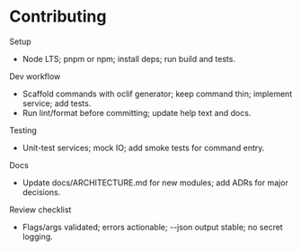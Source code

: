 # Contributing

Setup
- Node LTS; pnpm or npm; install deps; run build and tests.

Dev workflow
- Scaffold commands with oclif generator; keep command thin; implement service; add tests.
- Run lint/format before committing; update help text and docs.

Testing
- Unit-test services; mock IO; add smoke tests for command entry.

Docs
- Update docs/ARCHITECTURE.md for new modules; add ADRs for major decisions.

Review checklist
- Flags/args validated; errors actionable; --json output stable; no secret logging.
